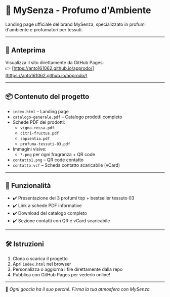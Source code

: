 # 🌿 MySenza - Profumo d'Ambiente

Landing page ufficiale del brand MySenza, specializzato in profumi d'ambiente e profumatori per tessuti.

---

## 🔗 Anteprima
Visualizza il sito direttamente da GitHub Pages:  
👉 [https://anto161062.github.io/approdo/](https://anto161062.github.io/approdo/)

---

## 📦 Contenuto del progetto

- `index.html` – Landing page
- `catalogo-generale.pdf` – Catalogo prodotti completo
- Schede PDF dei prodotti:
  - `vigna-rossa.pdf`
  - `citri-fructus.pdf`
  - `sapientia.pdf`
  - `profuma-tessuti-03.pdf`
- Immagini visive:
  - `*.png` per ogni fragranza + QR code
- `contatto1.png` – QR code contatto
- `contatto.vcf` – Scheda contatto scaricabile (vCard)

---

## 🌟 Funzionalità

- ✔️ Presentazione dei 3 profumi top + bestseller tessuto 03
- ✔️ Link a schede PDF informative
- ✔️ Download del catalogo completo
- ✔️ Sezione contatti con QR e vCard scaricabile

---

## 🛠 Istruzioni

1. Clona o scarica il progetto
2. Apri `index.html` nel browser
3. Personalizza o aggiorna i file direttamente dalla repo
4. Pubblica con GitHub Pages per vederlo online!

---

👃 *Ogni goccia ha il suo perché. Firma la tua atmosfera con MySenza.*
